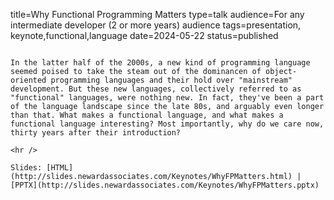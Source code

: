 title=Why Functional Programming Matters
type=talk
audience=For any intermediate developer (2 or more years) audience
tags=presentation, keynote,functional,language
date=2024-05-22
status=published
~~~~~~

In the latter half of the 2000s, a new kind of programming language seemed poised to take the steam out of the dominancen of object-oriented programming languages and their hold over "mainstream" development. But these new languages, collectively referred to as "functional" languages, were nothing new. In fact, they've been a part of the language landscape since the late 80s, and arguably even longer than that. What makes a functional language, and what makes a functional language interesting? Most importantly, why do we care now, thirty years after their introduction?
    
<hr />

Slides: [HTML](http://slides.newardassociates.com/Keynotes/WhyFPMatters.html) | [PPTX](http://slides.newardassociates.com/Keynotes/WhyFPMatters.pptx)
